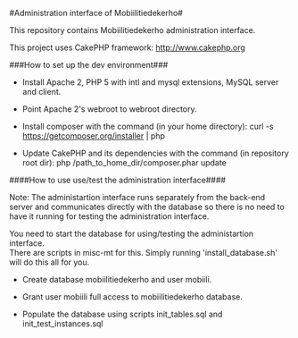 #Administration interface of Mobiilitiedekerho#

This repository contains Mobiilitiedekerho administration interface.

This project uses CakePHP framework: http://www.cakephp.org

###How to set up the dev environment###

- Install Apache 2, PHP 5 with intl and mysql extensions, MySQL server and client.

- Point Apache 2's webroot to webroot directory.

- Install composer with the command (in your home directory): curl -s https://getcomposer.org/installer | php

- Update CakePHP and its dependencies with the command (in repository root dir): php /path_to_home_dir/composer.phar update

####How to use use/test the administration interface####

Note: The administartion interface runs separately from the back-end server and communicates directly with the database so there is no need to have it running for testing the administration interface.

You need to start the database for using/testing the administartion interface.  
There are scripts in misc-mt for this. Simply running 'install_database.sh' will do this all for you.

- Create database mobiilitiedekerho and user mobiili.

- Grant user mobiili full access to mobiilitiedekerho database.

- Populate the database using scripts init_tables.sql and init_test_instances.sql
